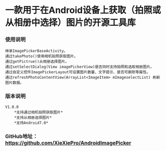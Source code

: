 # 一款用于在Android设备上获取（拍照或从相册中选择）图片的开源工具库

### 使用说明

    继承ImagePickerBaseActivity。
    通过takePhoto()使用相机拍照获取图片。
    通过getPictrue()从相册选择图片。
    通过setSelectDialog(View imagePickerView)是否同时支持拍照和选取相册图片。
    通过自定义控件ImagePickerLayout可设置图片数量、文字提示、是否可删除等属性。
    通过refreshPhotoContentView(ArrayList<ImageItem> mImageselectList) 刷新图片数据。


### 版本说明

    V1.0.0
        *支持通过相机拍照获取图片*
        *支持从相册选择图片*
        *支持Android7.0*

### GitHub地址： https://github.com/XieXiePro/AndroidImagePicker